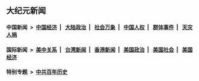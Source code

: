 ## 大纪元新闻

#### 中国新闻 &nbsp;>&nbsp; [中国经济](indexes/ncid283/README.md?07020045) &nbsp;| &nbsp; [大陆政治](indexes/ncid277/README.md?07020045) &nbsp;| &nbsp; [社会万象](indexes/ncid282/README.md?07020045) &nbsp;| &nbsp; [中国人权](indexes/ncid278/README.md?07020045) &nbsp;| &nbsp; [群体事件](indexes/ncid279/README.md?07020045) &nbsp;| &nbsp; [天灾人祸](indexes/ncid280/README.md?07020045)

#### 国际新闻 &nbsp;>&nbsp; [美中关系](indexes/nf1412576/README.md?07020045) &nbsp;| &nbsp; [台湾新闻](indexes/ncid1349361/README.md?07020045) &nbsp;| &nbsp; [香港新闻](indexes/ncid1349362/README.md?07020045) &nbsp;| &nbsp; [美国政治](indexes/ncid1078159/README.md?07020045) &nbsp;| &nbsp; [美国社会](indexes/ncid1078160/README.md?07020045) &nbsp;| &nbsp; [美国经济](indexes/ncid1078158/README.md?07020045)

#### 特别专题 &nbsp;>&nbsp; [中共百年历史](https://github.com/easy2view/epoch-special/blob/master/README.md?07020045)  
